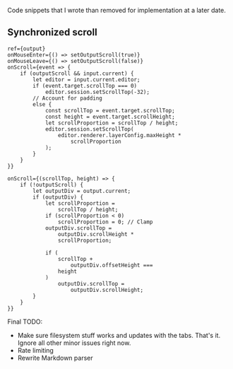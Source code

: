Code snippets that I wrote than removed for implementation at a later date.

## Synchronized scroll

```
ref={output}
onMouseEnter={() => setOutputScroll(true)}
onMouseLeave={() => setOutputScroll(false)}
onScroll={event => {
    if (outputScroll && input.current) {
        let editor = input.current.editor;
        if (event.target.scrollTop === 0)
            editor.session.setScrollTop(-32);
        // Account for padding
        else {
            const scrollTop = event.target.scrollTop;
            const height = event.target.scrollHeight;
            let scrollProportion = scrollTop / height;
            editor.session.setScrollTop(
                editor.renderer.layerConfig.maxHeight *
                    scrollProportion
            );
        }
    }
}}
```

```
onScroll={(scrollTop, height) => {
    if (!outputScroll) {
        let outputDiv = output.current;
        if (outputDiv) {
            let scrollProportion =
                scrollTop / height;
            if (scrollProportion < 0)
                scrollProportion = 0; // Clamp
            outputDiv.scrollTop =
                outputDiv.scrollHeight *
                scrollProportion;

            if (
                scrollTop +
                    outputDiv.offsetHeight ===
                height
            )
                outputDiv.scrollTop =
                    outputDiv.scrollHeight;
        }
    }
}}
```

Final TODO:

-   Make sure filesystem stuff works and updates with the tabs. That's it. Ignore all other minor issues right now.
-   Rate limiting
-   Rewrite Markdown parser
